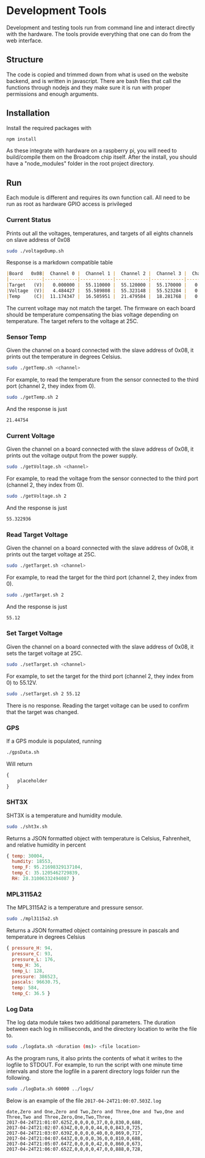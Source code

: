 # Development Tools
Development and testing tools run from command line and interact directly with the hardware. The tools provide everything that one can do from the web interface.

## Structure
The code is copied and trimmed down from what is used on the website backend, and is written in javascript. There are bash files that call the functions through nodejs and they make sure it is run with proper permissions and enough arguments.

## Installation
Install the required packages with 
```bash
npm install
```
As these integrate with hardware on a raspberry pi, you will need to build/compile them on the Broadcom chip itself. After the install, you should have a "node_modules" folder in the root project directory.

## Run
Each module is different and requires its own function call. All need to be run as root as hardware GPIO access is privileged

### Current Status
Prints out all the voltages, temperatures, and targets of all eights channels on slave address of 0x08
```bash
sudo ./voltageDump.sh
```
Response is a markdown compatible table
```md
|Board   0x08|  Channel 0 |  Channel 1 |  Channel 2 |  Channel 3 |  Channel 4 |  Channel 5 |  Channel 6 |  Channel 7 |
|------------|------------|------------|------------|------------|------------|------------|------------|------------|
|Target   (V)|   0.000000 |  55.110000 |  55.120000 |  55.170000 |   0.000000 |   0.000000 |   2.887680 |   0.000000 |
|Voltage  (V)|   4.484427 |  55.589808 |  55.323148 |  55.523284 |   0.000000 |   0.000000 |   0.000000 |   0.000000 |
|Temp     (C)|  11.174347 |  16.505951 |  21.479584 |  18.281768 |   0.000000 |   0.000000 |   0.000000 |   0.000000 |

```
The current voltage may not match the target. The firmware on each board should be temperature compensating the bias voltage depending on temperature. The target refers to the voltage at 25C.

### Sensor Temp
Given the channel on a board connected with the slave address of 0x08, it prints out the temperature in degrees Celsius.
```bash
sudo ./getTemp.sh <channel>
```
For example, to read the temperature from the sensor connected to the third port (channel 2, they index from 0).
```bash
sudo ./getTemp.sh 2
```
And the response is just
```bash
21.44754
```

### Current Voltage
Given the channel on a board connected with the slave address of 0x08, it prints out the voltage output from the power supply.
```bash
sudo ./getVoltage.sh <channel>
```
For example, to read the voltage from the sensor connected to the third port (channel 2, they index from 0).
```bash
sudo ./getVoltage.sh 2
```
And the response is just
```bash
55.322936
```

### Read Target Voltage
Given the channel on a board connected with the slave address of 0x08, it prints out the target voltage at 25C.
```bash
sudo ./getTarget.sh <channel>
```
For example, to read the target for the third port (channel 2, they index from 0).
```bash
sudo ./getTarget.sh 2
```
And the response is just
```bash
55.12
```

### Set Target Voltage
Given the channel on a board connected with the slave address of 0x08, it sets the target voltage at 25C.
```bash
sudo ./setTarget.sh <channel>
```
For example, to set the target for the third port (channel 2, they index from 0) to 55.12V.
```bash
sudo ./setTarget.sh 2 55.12
```
There is no response. Reading the target voltage can be used to confirm that the target was changed.

### GPS
If a GPS module is populated, running
```bash
./gpsData.sh
```
Will return
```javascript
{
    placeholder
}
```
### SHT3X
SHT3X is a temperature and humidity module.
```bash
sudo ./sht3x.sh
```
Returns a JSON formatted object with temperature is Celsius, Fahrenheit, and relative humidity in percent
```javascript 
{ temp: 30004,
  humdity: 18553,
  temp_F: 95.21698329137104,
  temp_C: 35.1205462729839,
  RH: 28.31006332494087 }
```

### MPL3115A2
The MPL3115A2 is a temperature and pressure sensor.
```bash
sudo ./mpl3115a2.sh
``` 
Returns a JSON formatted object containing pressure in pascals and temperature in degrees Celsius
```javascript
{ pressure_H: 94,
  pressure_C: 93,
  pressure_L: 176,
  temp_H: 36,
  temp_L: 128,
  pressure: 386523,
  pascals: 96630.75,
  temp: 584,
  temp_C: 36.5 }
```

### Log Data
The log data module takes two additional parameters. The duration between each log in milliseconds, and the directory location to write the file to.
```bash
sudo ./logdata.sh <duration (ms)> <file location>
```
As the program runs, it also prints the contents of what it writes to the logfile to STDOUT. For example, to run the script with one minute time intervals and store the logfile in a parent directory logs folder run the following.
```bash
sudo ./logData.sh 60000 ../logs/
```
Below is an example of the file `2017-04-24T21:00:07.503Z.log`
```
date,Zero and One,Zero and Two,Zero and Three,One and Two,One and Three,Two and Three,Zero,One,Two,Three,
2017-04-24T21:01:07.625Z,0,0,0,0,37,0,0,830,0,688,
2017-04-24T21:02:07.634Z,0,0,0,0,44,0,0,843,0,725,
2017-04-24T21:03:07.639Z,0,0,0,0,40,0,0,869,0,717,
2017-04-24T21:04:07.643Z,0,0,0,0,36,0,0,810,0,688,
2017-04-24T21:05:07.647Z,0,0,0,0,42,0,0,860,0,673,
2017-04-24T21:06:07.652Z,0,0,0,0,47,0,0,888,0,728,
```
